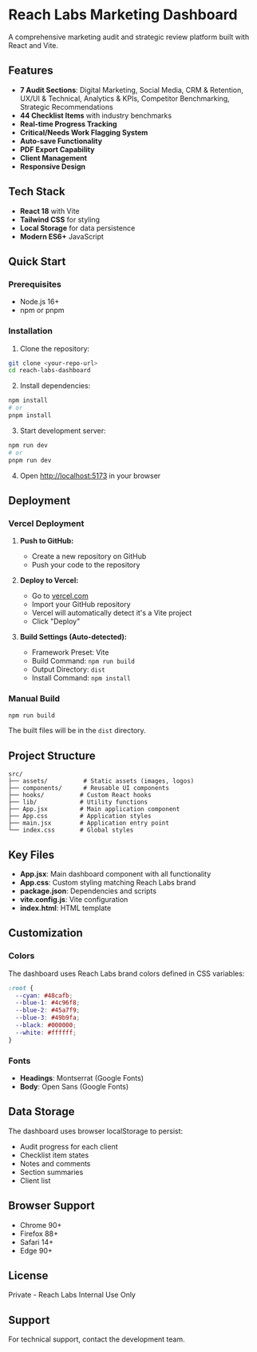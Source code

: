 # Reach Labs Marketing Dashboard

A comprehensive marketing audit and strategic review platform built with React and Vite.

## Features

- **7 Audit Sections**: Digital Marketing, Social Media, CRM & Retention, UX/UI & Technical, Analytics & KPIs, Competitor Benchmarking, Strategic Recommendations
- **44 Checklist Items** with industry benchmarks
- **Real-time Progress Tracking**
- **Critical/Needs Work Flagging System**
- **Auto-save Functionality**
- **PDF Export Capability**
- **Client Management**
- **Responsive Design**

## Tech Stack

- **React 18** with Vite
- **Tailwind CSS** for styling
- **Local Storage** for data persistence
- **Modern ES6+** JavaScript

## Quick Start

### Prerequisites
- Node.js 16+ 
- npm or pnpm

### Installation

1. Clone the repository:
```bash
git clone <your-repo-url>
cd reach-labs-dashboard
```

2. Install dependencies:
```bash
npm install
# or
pnpm install
```

3. Start development server:
```bash
npm run dev
# or
pnpm run dev
```

4. Open [http://localhost:5173](http://localhost:5173) in your browser

## Deployment

### Vercel Deployment

1. **Push to GitHub:**
   - Create a new repository on GitHub
   - Push your code to the repository

2. **Deploy to Vercel:**
   - Go to [vercel.com](https://vercel.com)
   - Import your GitHub repository
   - Vercel will automatically detect it's a Vite project
   - Click "Deploy"

3. **Build Settings (Auto-detected):**
   - Framework Preset: Vite
   - Build Command: `npm run build`
   - Output Directory: `dist`
   - Install Command: `npm install`

### Manual Build

```bash
npm run build
```

The built files will be in the `dist` directory.

## Project Structure

```
src/
├── assets/          # Static assets (images, logos)
├── components/      # Reusable UI components
├── hooks/          # Custom React hooks
├── lib/            # Utility functions
├── App.jsx         # Main application component
├── App.css         # Application styles
├── main.jsx        # Application entry point
└── index.css       # Global styles
```

## Key Files

- **App.jsx**: Main dashboard component with all functionality
- **App.css**: Custom styling matching Reach Labs brand
- **package.json**: Dependencies and scripts
- **vite.config.js**: Vite configuration
- **index.html**: HTML template

## Customization

### Colors
The dashboard uses Reach Labs brand colors defined in CSS variables:
```css
:root {
  --cyan: #48cafb;
  --blue-1: #4c96f8;
  --blue-2: #45a7f9;
  --blue-3: #49b9fa;
  --black: #000000;
  --white: #ffffff;
}
```

### Fonts
- **Headings**: Montserrat (Google Fonts)
- **Body**: Open Sans (Google Fonts)

## Data Storage

The dashboard uses browser localStorage to persist:
- Audit progress for each client
- Checklist item states
- Notes and comments
- Section summaries
- Client list

## Browser Support

- Chrome 90+
- Firefox 88+
- Safari 14+
- Edge 90+

## License

Private - Reach Labs Internal Use Only

## Support

For technical support, contact the development team.

